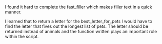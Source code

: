 I found it hard to complete the fast_filler which makes filler text in a quick manner.

I learned that to return a letter for the best_letter_for_pets I would have to find the letter that fives out the longest list of pets. The letter should be returned instead of animals and the function written plays an important role within the script.
